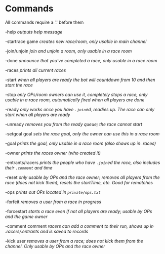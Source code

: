 # Commands

All commands require a '.' before them

 -help *outputs help message*

 -startrace game *creates new race/room, only usable in main channel*

 -join/unjoin *join and unjoin a room, only usable in a race room*

 -done *announce that you've completed a race, only usable in a race room*

 -races *prints all current races*

 -start *when all players are ready the bot will countdown from 10 and then start the race*

 -stop *only OPs/room owners can use it, completely stops a race, only usable in a race room, automatically fired when all players are done*

 -ready *only works once you have `.join`ed, readies up. The race can only start when all players are ready*

 -unready *removes you from the ready queue; the race cannot start*

 -setgoal goal *sets the race goal, only the owner can use this in a race room*

 -goal *prints the goal, only usable in a race room (also shows up in .races)*

 -owner *prints the races owner (who created it)*

 -entrants/racers *prints the people who have `.join`ed the race, also includes their `.comment` and time*

 -reset *only usable by OPs and the race owner; removes all players from the race (does not kick them), resets the startTime, etc. Good for rematches*

 -ops *prints out OPs located in `private/ops.txt`*

 -forfeit *removes a user from a race in progress*

 -forcestart *starts a race even if not all players are ready; usable by OPs and the game owner*

 -comment comment *racers can add a comment to their run, shows up in .racers/.entrants and is saved to records*

 -kick user *removes a user from a race; does not kick them from the channel. Only usable by OPs and the race owner*
